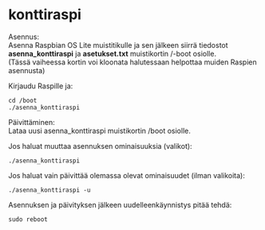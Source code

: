 # konttiraspi  
Asennus:  
Asenna Raspbian OS Lite muistitikulle ja sen jälkeen siirrä tiedostot  
**asenna_konttiraspi** ja **asetukset.txt** muistikortin /-boot osiolle.  
(Tässä vaiheessa kortin voi kloonata halutessaan helpottaa muiden Raspien asennusta)  
  
Kirjaudu Raspille ja:  

    cd /boot  
    ./asenna_konttiraspi  
  
  
Päivittäminen:  
Lataa uusi asenna_konttiraspi muistikortin /boot osiolle.  
  
Jos haluat muuttaa asennuksen ominaisuuksia (valikot):  
  
    ./asenna_konttiraspi
  
Jos haluat vain päivittää olemassa olevat ominaisuudet (ilman valikoita):
  
    ./asenna_konttiraspi -u
  
Asennuksen ja päivityksen jälkeen uudelleenkäynnistys pitää tehdä:  
  
    sudo reboot
  
